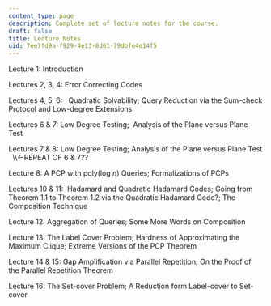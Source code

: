 ```yaml
---
content_type: page
description: Complete set of lecture notes for the course.
draft: false
title: Lecture Notes
uid: 7ee7fd9a-f929-4e13-8d61-79dbfe4e14f5
---
```

Lecture 1: Introduction

Lectures 2, 3, 4: Error Correcting Codes

Lectures 4, 5, 6:   Quadratic Solvability; Query Reduction via the Sum-check Protocol and Low-degree Extensions

Lectures 6 & 7: Low Degree Testing;  Analysis of the Plane versus Plane Test

Lectures 7 & 8: Low Degree Testing; Analysis of the Plane versus Plane Test   \\\\\<-REPEAT OF 6 & 7??

Lecture 8: A PCP with poly(log *n*) Queries; Formalizations of PCPs

Lectures 10 & 11:  Hadamard and Quadratic Hadamard Codes; Going from Theorem 1.1 to Theorem 1.2 via the Quadratic Hadamard Code?; The Composition Technique

Lecture 12: Aggregation of Queries; Some More Words on Composition

Lecture 13: The Label Cover Problem; Hardness of Approximating the Maximum Clique; Extreme Versions of the PCP Theorem

Lecture 14 & 15: Gap Amplification via Parallel Repetition; On the Proof of the Parallel Repetition Theorem

Lecture 16: The Set-cover Problem; A Reduction form Label-cover to Set-cover